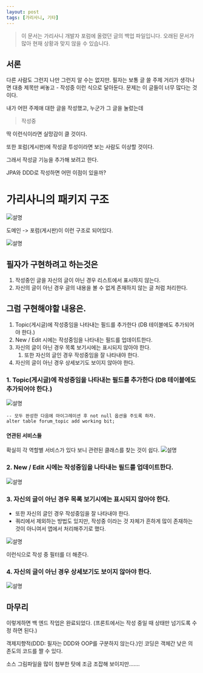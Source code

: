 ```yaml
---
layout: post
tags: [가리사니, 기타]
---
```


> 이 문서는 가리사니 개발자 포럼에 올렸던 글의 백업 파일입니다.
오래된 문서가 많아 현재 상황과 맞지 않을 수 있습니다.

## 서론
다른 사람도 그런지 나만 그런지 알 수는 없지만.
필자는 보통 글 쓸 주제 거리가 생각나면 대충 제목만 써놓고 - 작성중 이런 식으로 달아둔다.
문제는 이 글들이 너무 많다는 것이다.

내가 어떤 주제애 대한 글을 작성했고, 누군가 그 글을 눌렀는데

> 작성중

딱 이런식이라면 실망감이 클 것이다.

또한 포럼(게시판)에 작성글 투성이라면 보는 사람도 이상할 것이다.

그래서 작성글 기능을 추가해 보려고 한다.

JPA와 DDD로 작성하면 어떤 이점이 있을까?


# 가리사니의 패키지 구조

![설명](/file/forum/f4d61489-6988-41b3-9074-37902f6b97b3.png)

도메인 -> 포럼(게시판)이 이런 구조로 되어있다.


![설명](/file/forum/5df85f81-176a-4e45-8678-caced3345a60.png)


## 필자가 구현하려고 하는것은
1. 작성중인 글을 자신의 글이 아닌 경우 리스트에서 표시하지 않는다.
1. 자신의 글이 아닌 경우 글의 내용을 볼 수 없게 존재하지 않는 글 처럼 처리한다.

## 그럼 구현해야할 내용은.
1. Topic(게시글)에 작성중임을 나타내는 필드를 추가한다 (DB 테이블에도 추가되어야 한다.)
1. New / Edit 시에는 작성중임을 나타내는 필드를 업데이트한다.
1. 자신의 글이 아닌 경우 목록 보기시에는 표시되지 않아야 한다.
    1. 또한 자신의 글인 경우 작성중임을 잘 나타내야 한다.
1. 자신의 글이 아닌 경우 상세보기도 보이지 않아야 한다.


### 1. Topic(게시글)에 작성중임을 나타내는 필드를 추가한다 (DB 테이블에도 추가되어야 한다.)
![설명](/file/forum/35a82d45-eaa4-42d9-aa5e-dca9eb7197d2.png)
```
-- 모두 완성한 다음에 마이그레이션 후 not null 옵션을 주도록 하자.
alter table forum_topic add working bit;
```
#### 연관된 서비스들
확실히 각 역할별 서비스가 있다 보니  관련된 클래스를 찾는 것이 쉽다.
![설명](/file/forum/67da3837-f665-49b6-817c-9aee3c847d6c.png)

### 2. New / Edit 시에는 작성중임을 나타내는 필드를 업데이트한다.
![설명](/file/forum/02a5de20-c5f3-4776-af2a-3b1ccb064699.png)

### 3. 자신의 글이 아닌 경우 목록 보기시에는 표시되지 않아야 한다.
- 또한 자신의 글인 경우 작성중임을 잘 나타내야 한다.
- 쿼리에서 제외하는 방법도 있지만, 작성중 이라는 것 자체가 흔하게 많이 존재하는 것이 아니여서 앱에서 처리해주기로 했다.

![설명](/file/forum/f8e0223b-c8b7-4d17-a79d-7660a237908c.png)


이런식으로 작성 중 필터를 더 해준다.

### 4. 자신의 글이 아닌 경우 상세보기도 보이지 않아야 한다.


![설명](/file/forum/e64fd670-53e5-43a2-a544-8fcfe4d76330.png)


## 마무리
이렇게하면 백 엔드 작업은 완료되었다.
(프론트에서는 작성 중일 때 상태만 넘기도록 수정 하면 된다.)

객제지향적(DDD: 필자는 DDD와 OOP를 구분하지 않는다.)인 코딩은 객체간 낮은 의존도의 코드를 짤 수 있다.

소스 그림파일을 많이 첨부한 탓에 조금 조잡해 보이지만.......

